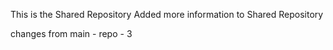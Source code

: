 This is the Shared Repository
Added more information to Shared Repository


changes from main - repo - 3